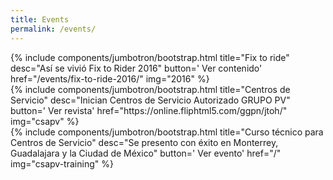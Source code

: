 ```yaml
---
title: Events
permalink: /events/
---
```

<section class="row">
  <article class="col-12 col-md-6 pb-4">
    {%  include components/jumbotron/bootstrap.html
        title="Fix to ride"
        desc="Así se vivió Fix to Rider 2016"
        button='<i class="fas fa-video"></i> Ver contenido'
        href="/events/fix-to-ride-2016/"
        img="2016"
    %}
  </article>
  <article class="col-12 col-md-6 pb-4">
    {%  include components/jumbotron/bootstrap.html
        title="Centros de Servicio"
        desc="Inician Centros de Servicio Autorizado GRUPO PV"
        button='<i class="far fa-newspaper"></i> Ver revista'
        href="https://online.fliphtml5.com/ggpn/jtoh/"
        img="csapv"
    %}
  </article>
  <article class="col-12 col-md-6 pb-4">
    {%  include components/jumbotron/bootstrap.html
        title="Curso técnico para Centros de Servicio"
        desc="Se presento con éxito en Monterrey, Guadalajara y la Ciudad de México"
        button='<i class="far fa-newspaper"></i> Ver evento'
        href="/"
        img="csapv-training"
    %}
  </article>
</section>
